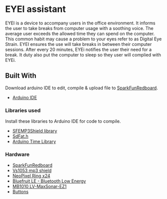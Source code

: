 # EYEI assistant
EYEI is a device to accompany users in the office environment. It informs the user to take breaks from computer usage with a soothing voice.
The average user exceeds the allowed time they can spend on the computer. This common habit may cause a problem to your eyes refer to as Digital Eye Strain.
EYEI ensures the use will take breaks in between their computer sessions. After every 20 minutes, EYEi notifies the user their need for a break. It duty
also put the computer to sleep so they user will complied with EYEi.

## Built With
Download arduino IDE to edit, compile & upload file to [SparkFunRedboard](https://www.sparkfun.com/products/13975).
* [Arduino IDE](https://www.arduino.cc/en/Main/Software)

### Libraries used
Install these libraries to Arduino IDE for code to compile.
* [SFEMP3Shield library](https://github.com/madsci1016/Sparkfun-MP3-Player-Shield-Arduino-Library/tree/master/SFEMP3Shield)
* [SdFat.h](https://github.com/greiman/SdFat)
* [Arduino Time Library](https://github.com/PaulStoffregen/Time)

### Hardware
* [SparkFunRedboard](https://www.sparkfun.com/products/13975)
* [Vs1053 mp3 shield](https://www.elecrow.com/wiki/index.php?title=VS1053_MP3_Shield)
* [NeoPixel Ring x24](https://www.adafruit.com/product/1586)
* [Bluefruit LE - Bluetooth Low Energy](https://www.adafruit.com/product/1697)
* [MB1010 LV-MaxSonar-EZ1](https://www.maxbotix.com/Ultrasonic_Sensors/MB1010.htm)
* [Buttons](https://littlebirdelectronics.com.au/colorful-round-tactile-button-switch-assortment-15)
